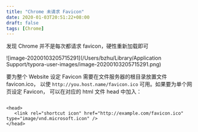 ```yaml
---
title: "Chrome 未请求 Favicon"
date: 2020-01-03T20:51:22+08:00
draft: false
tags: [Chrome]
---
```


发现 Chrome 并不是每次都请求 favicon，硬性重新加载即可

![image-20200103205715291](/Users/bzhu/Library/Application Support/typora-user-images/image-20200103205715291.png)

要为整个 Website 设定 Favicon 需要在文件服务器的根目录放置文件 favicon.ico， 以使 `http://you.host.name/favicon.ico` 可用。如果要为单个网页设定 Favicon， 可以在对应的 html 文件 head 中加入：

```

<head>
   <link rel="shortcut icon" href="http://example.com/favicon.ico" type="image/vnd.microsoft.icon" />
</head>
```
